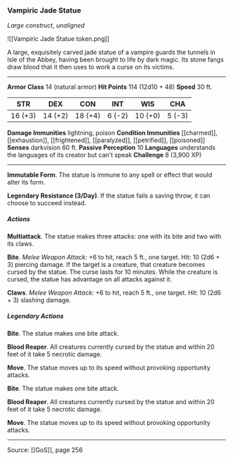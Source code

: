 ### Vampiric Jade Statue
_Large construct, unaligned_

![[Vampiric Jade Statue token.png]]

A large, exquisitely carved jade statue of a vampire guards the tunnels in Isle of the Abbey, having been brought to life by dark magic. Its stone fangs draw blood that it then uses to work a curse on its victims.






---

**Armor Class** 14 (natural armor)
**Hit Points** 114 (12d10 + 48)
**Speed** 30 ft.

| STR     | DEX     | CON     | INT     | WIS     | CHA     |
|---------|---------|---------|---------|---------|---------|
| 16 (+3) | 14 (+2) | 18 (+4) | 6 (-2) | 10 (+0) | 5 (-3) |

**Damage Immunities** lightning, poison
**Condition Immunities** [[charmed]], [[exhaustion]], [[frightened]], [[paralyzed]], [[petrified]], [[poisoned]]
**Senses** darkvision 60 ft.
**Passive Perception** 10
**Languages** understands the languages of its creator but can't speak
**Challenge** 8 (3,900 XP)

---

**Immutable Form**. The statue is immune to any spell or effect that would alter its form.

**Legendary Resistance (3/Day)**. If the statue fails a saving throw, it can choose to succeed instead.

##### Actions
**Multiattack**. The statue makes three attacks: one with its bite and two with its claws.

**Bite**. _Melee Weapon Attack:_ +6 to hit, reach 5 ft., one target. Hit: 10 (2d6 + 3) piercing damage. If the target is a creature, that creature becomes cursed by the statue. The curse lasts for 10 minutes. While the creature is cursed, the statue has advantage on all attacks against it.

**Claws**. _Melee Weapon Attack:_ +6 to hit, reach 5 ft., one target. Hit: 10 (2d6 + 3) slashing damage.

##### Legendary Actions
**Bite**. The statue makes one bite attack.

**Blood Reaper**. All creatures currently cursed by the statue and within 20 feet of it take 5 necrotic damage.

**Move**. The statue moves up to its speed without provoking opportunity attacks.

**Bite**. The statue makes one bite attack.

**Blood Reaper**. All creatures currently cursed by the statue and within 20 feet of it take 5 necrotic damage.

**Move**. The statue moves up to its speed without provoking opportunity attacks.


---

Source: [[GoS]], page 256